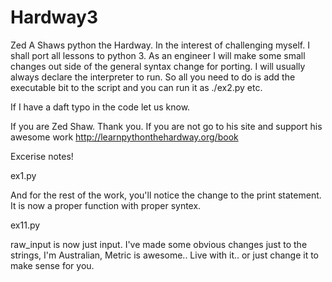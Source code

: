 # Hardway3
Zed A Shaws python the Hardway. In the interest of challenging myself. I shall port all lessons to python 3.
As an engineer I will make some small changes out side of the general syntax change for porting.
I will usually always declare the interpreter to run. So all you need to do is add the executable bit to the script and you can run it as ./ex2.py etc.

If I have a daft typo in the code let us know.

If you are Zed Shaw. Thank you. If you are not go to his site and support his awesome work http://learnpythonthehardway.org/book

Excerise notes!

ex1.py

And for the rest of the work, you'll notice the change to the print statement. It is now a proper function with proper syntex.

ex11.py

raw_input is now just input. I've made some obvious changes just to the strings, I'm Australian, Metric is awesome.. Live with it.. or just change it to make sense for you.



